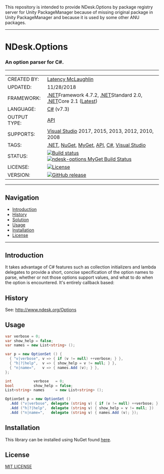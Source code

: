 This repository is intended to provide NDesk.Options by package registry server for Unity PackageManager because of missing original package in Unity PackageManager and because it is used by some other ANU packages.

----
# NDesk.Options
### An option parser for C#.

---

|              |                      |
|--------------|----------------------|
| CREATED BY:  | [Latency McLaughlin] |
| UPDATED:     | 11/28/2018 |
| FRAMEWORK:   | [.NET]Framework 4.7.2, [.NET]Standard 2.0, [.NET]Core 2.1 ([Latest](https://www.microsoft.com/net/download/windows)) |
| LANGUAGE:    | [C#] (v7.3) |
| OUTPUT TYPE: | [API] |
| SUPPORTS:    | [Visual Studio] 2017, 2015, 2013, 2012, 2010, 2008 |
| TAGS:        | [.NET], [NuGet], [MyGet], [API], [C#], [Visual Studio] |
| STATUS:      | [![Build status](https://ci.appveyor.com/api/projects/status/7v7qid5n8l9ca277/branch/master?svg=true)](https://ci.appveyor.com/project/Latency/ndesk-options/branch/master)[![ndesk-options MyGet Build Status](https://www.myget.org/BuildSource/Badge/ndesk-options?identifier=18fa8769-160d-477d-9185-a052bac31b9f)](https://www.myget.org/) |
| LICENSE:     | [![License](https://img.shields.io/badge/MIT-License-yellowgreen.svg)](https://github.com/Latency/NDesk.Options/blob/master/LICENSE) |
| VERSION:     | [![GitHub release](https://img.shields.io/github/release/Latency/NDesk.Options.svg)](https://github.com/Latency/NDesk.Options/releases) |

<hr>

## Navigation
* <a href="#introduction">Introduction</a>
* <a href="#history">History</a>
* <a href="#solution">Solution</a>
* <a href="#usage">Usage</a>
* <a href="#installation">Installation</a>
* <a href="#license">License</a>

<hr>

<h2><a name="introduction">Introduction</a></h2>

It takes advantage of C# features such as collection initializers and
lambda delegates to provide a short, concise specification of the option 
names to parse, whether or not those options support values, and what to do 
when the option is encountered.  It's entirely callback based:

<h2><a name="history">History</a></h2>

See:  <a href="http://www.ndesk.org/Options">http://www.ndesk.org/Options</a>

<h2><a name="usage">Usage</a></h2>

```csharp
var verbose = 0;
var show_help = false;
var names = new List<string> ();

var p = new OptionSet () {
  { "v|verbose", v => { if (v != null) ++verbose; } },
  { "h|?|help",  v => { show_help = v != null; } },
  { "n|name=",   v => { names.Add (v); } },
};
```

```csharp
int          verbose   = 0;
bool         show_help = false;
List<string> names     = new List<string> ();

OptionSet p = new OptionSet ()
  .Add ("v|verbose", delegate (string v) { if (v != null) ++verbose; })
  .Add ("h|?|help",  delegate (string v) { show_help = v != null; })
  .Add ("n|name=",   delegate (string v) { names.Add (v); });
```

<h2><a name="installation">Installation</a></h2>

This library can be installed using NuGet found [here](https://www.myget.org/feed/Packages/ndesk-options).

<h2><a name="license">License</a></h2>

[MIT LICENSE]

[//]: # (These are reference links used in the body of this note and get stripped out when the markdown processor does its job.)

   [.NET]: <https://en.wikipedia.org/wiki/.NET_Framework/>
   [Console Application]: <https://en.wikipedia.org/wiki/Console_application>
   [API]: <https://en.wikipedia.org/wiki/Application_programming_interface>
   [C#]: <https://en.wikipedia.org/wiki/C_Sharp_(programming_language)>
   [DLL]: <https://en.wikipedia.org/wiki/Dynamic-link_library>
   [Latency McLaughlin]: <https://www.linkedin.com/in/Latency/>
   [MIT License]: <http://choosealicense.com/licenses/mit/>
   [MyGet]: <https://www.myget.org/features>
   [NuGet]: <https://www.nuget.org/>
   [Visual Studio]: <https://en.wikipedia.org/wiki/Microsoft_Visual_Studio/>
   


   [MIT LICENSE]: <https://opensource.org/licenses/MIT>
